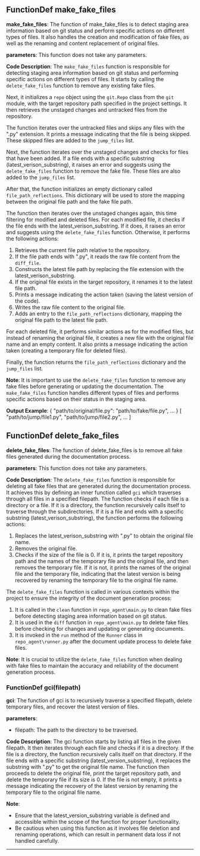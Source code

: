 ## FunctionDef make_fake_files
**make_fake_files**: The function of make_fake_files is to detect staging area information based on git status and perform specific actions on different types of files. It also handles the creation and modification of fake files, as well as the renaming and content replacement of original files.

**parameters**:
This function does not take any parameters.

**Code Description**:
The `make_fake_files` function is responsible for detecting staging area information based on git status and performing specific actions on different types of files. It starts by calling the `delete_fake_files` function to remove any existing fake files.

Next, it initializes a `repo` object using the `git.Repo` class from the `git` module, with the target repository path specified in the project settings. It then retrieves the unstaged changes and untracked files from the repository.

The function iterates over the untracked files and skips any files with the ".py" extension. It prints a message indicating that the file is being skipped. These skipped files are added to the `jump_files` list.

Next, the function iterates over the unstaged changes and checks for files that have been added. If a file ends with a specific substring (latest_verison_substring), it raises an error and suggests using the `delete_fake_files` function to remove the fake file. These files are also added to the `jump_files` list.

After that, the function initializes an empty dictionary called `file_path_reflections`. This dictionary will be used to store the mapping between the original file path and the fake file path.

The function then iterates over the unstaged changes again, this time filtering for modified and deleted files. For each modified file, it checks if the file ends with the latest_verison_substring. If it does, it raises an error and suggests using the `delete_fake_files` function. Otherwise, it performs the following actions:

1. Retrieves the current file path relative to the repository.
2. If the file path ends with ".py", it reads the raw file content from the `diff_file`.
3. Constructs the latest file path by replacing the file extension with the latest_verison_substring.
4. If the original file exists in the target repository, it renames it to the latest file path.
5. Prints a message indicating the action taken (saving the latest version of the code).
6. Writes the raw file content to the original file.
7. Adds an entry to the `file_path_reflections` dictionary, mapping the original file path to the latest file path.

For each deleted file, it performs similar actions as for the modified files, but instead of renaming the original file, it creates a new file with the original file name and an empty content. It also prints a message indicating the action taken (creating a temporary file for deleted files).

Finally, the function returns the `file_path_reflections` dictionary and the `jump_files` list.

**Note**: It is important to use the `delete_fake_files` function to remove any fake files before generating or updating the documentation. The `make_fake_files` function handles different types of files and performs specific actions based on their status in the staging area.

**Output Example**:
{
    "path/to/original/file.py": "path/to/fake/file.py",
    ...
}
[
    "path/to/jump/file1.py",
    "path/to/jump/file2.py",
    ...
]
## FunctionDef delete_fake_files
**delete_fake_files**: The function of delete_fake_files is to remove all fake files generated during the documentation process.

**parameters**: This function does not take any parameters.

**Code Description**: The `delete_fake_files` function is responsible for deleting all fake files that are generated during the documentation process. It achieves this by defining an inner function called `gci` which traverses through all files in a specified filepath. The function checks if each file is a directory or a file. If it is a directory, the function recursively calls itself to traverse through the subdirectories. If it is a file and ends with a specific substring (latest_verison_substring), the function performs the following actions:

1. Replaces the latest_verison_substring with ".py" to obtain the original file name.
2. Removes the original file.
3. Checks if the size of the file is 0. If it is, it prints the target repository path and the names of the temporary file and the original file, and then removes the temporary file. If it is not, it prints the names of the original file and the temporary file, indicating that the latest version is being recovered by renaming the temporary file to the original file name.

The `delete_fake_files` function is called in various contexts within the project to ensure the integrity of the document generation process:

1. It is called in the `clean` function in `repo_agent\main.py` to clean fake files before detecting staging area information based on git status.
2. It is used in the `diff` function in `repo_agent\main.py` to delete fake files before checking for changes and updating or generating documents.
3. It is invoked in the `run` method of the `Runner` class in `repo_agent\runner.py` after the document update process to delete fake files.

**Note**: It is crucial to utilize the `delete_fake_files` function when dealing with fake files to maintain the accuracy and reliability of the document generation process.
### FunctionDef gci(filepath)
**gci**: The function of gci is to recursively traverse a specified filepath, delete temporary files, and recover the latest version of files.

**parameters**:
- filepath: The path to the directory to be traversed.

**Code Description**:
The gci function starts by listing all files in the given filepath. It then iterates through each file and checks if it is a directory. If the file is a directory, the function recursively calls itself on that directory. If the file ends with a specific substring (latest_version_substring), it replaces the substring with ".py" to get the original file name. The function then proceeds to delete the original file, print the target repository path, and delete the temporary file if its size is 0. If the file is not empty, it prints a message indicating the recovery of the latest version by renaming the temporary file to the original file name.

**Note**:
- Ensure that the latest_version_substring variable is defined and accessible within the scope of the function for proper functionality.
- Be cautious when using this function as it involves file deletion and renaming operations, which can result in permanent data loss if not handled carefully.
***
